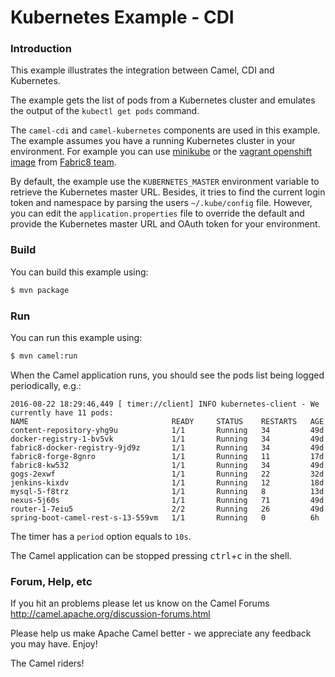 # Kubernetes Example - CDI

### Introduction

This example illustrates the integration between Camel, CDI and Kubernetes.

The example gets the list of pods from a Kubernetes cluster and emulates
the output of the `kubectl get pods` command.

The `camel-cdi` and `camel-kubernetes` components are used in this example.
The example assumes you have a running Kubernetes cluster in your environment. 
For example you can use [minikube](https://github.com/kubernetes/minikube)
or the [vagrant openshift image](https://github.com/fabric8io/fabric8-installer/tree/master/vagrant/openshift) from
[Fabric8 team](http://fabric8.io/).

By default, the example use the `KUBERNETES_MASTER` environment variable
to retrieve the Kubernetes master URL. Besides, it tries to find the current
login token and namespace by parsing the users `~/.kube/config` file.
However, you can edit the `application.properties` file to override the default
and provide the Kubernetes master URL and OAuth token for your environment.

### Build

You can build this example using:

```sh
$ mvn package
```

### Run

You can run this example using:

```sh
$ mvn camel:run
```

When the Camel application runs, you should see the pods list being logged
periodically, e.g.:
```
2016-08-22 18:29:46,449 [ timer://client] INFO kubernetes-client - We currently have 11 pods:
NAME                                READY     STATUS    RESTARTS   AGE
content-repository-yhg9u            1/1       Running   34         49d
docker-registry-1-bv5vk             1/1       Running   34         49d
fabric8-docker-registry-9jd9z       1/1       Running   34         49d
fabric8-forge-8gnro                 1/1       Running   11         17d
fabric8-kw532                       1/1       Running   34         49d
gogs-2exwf                          1/1       Running   22         32d
jenkins-kixdv                       1/1       Running   12         18d
mysql-5-f8trz                       1/1       Running   8          13d
nexus-5j60s                         1/1       Running   71         49d
router-1-7eiu5                      2/2       Running   26         49d
spring-boot-camel-rest-s-13-559vm   1/1       Running   0          6h

```

The timer has a `period` option equals to `10s`.

The Camel application can be stopped pressing <kbd>ctrl</kbd>+<kbd>c</kbd> in the shell.

### Forum, Help, etc

If you hit an problems please let us know on the Camel Forums
<http://camel.apache.org/discussion-forums.html>

Please help us make Apache Camel better - we appreciate any feedback you may have. Enjoy!

The Camel riders!
